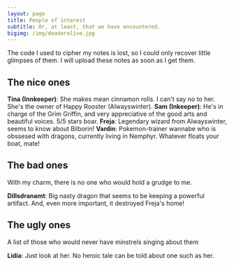 ```yaml
---
layout: page
title: People of interest
subtitle: Or, at least, that we have encountered.
bigimg: /img/deadoralive.jpg
---
```


The code I used to cipher my notes is lost, so I could only recover little glimpses of them. I will upload these notes as soon as I get them.

## The nice ones

**Tina (Innkeeper)**: She makes mean cinnamon rolls. I can't say no to her. She's the owner of Happy Rooster (Alwayswinter).
**Sam (Inkeeper)**: He's in charge of the Grim Griffin, and very appreciative of the good arts and beautiful voices. 5/5 stars boar.
**Freja**: Legendary wizard from Alwayswinter, seems to know about Bilborin!
**Vardin**: Pokemon-trainer wannabe who is obssesed with dragons, currently living in Nemphyr. Whatever floats your boat, mate!

## The bad ones

With my charm, there is no one who would hold a grudge to me.

**Dillsdranamt**: Big nasty dragon that seems to be keeping a powerful artifact. And, even more important, it destroyed Freja's home!

## The ugly ones

A list of those who would never have minstrels singing about them

**Lidia**: Just look at her. No heroic tale can be told about one such as her.